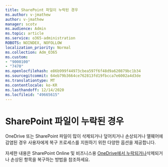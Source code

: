 ```yaml
---
title: SharePoint 파일이 누락된 경우
ms.author: v-jmathew
author: v-jmathew
manager: scotv
ms.audience: Admin
ms.topic: article
ms.service: o365-administration
ROBOTS: NOINDEX, NOFOLLOW
localization_priority: Normal
ms.collection: Adm_O365
ms.custom:
- "9000100"
- "7470"
ms.openlocfilehash: e86b999f44973cbea597f6f48d9a620879bc1b34
ms.sourcegitcommit: 64eb79b3664ce762813fd19fbcca7e6002a4d3de
ms.translationtype: MT
ms.contentlocale: ko-KR
ms.lasthandoff: 12/14/2020
ms.locfileid: "49665615"
---
```

# <a name="sharepoint-files-are-missing"></a>SharePoint 파일이 누락된 경우

OneDrive 또는 SharePoint 파일이 많이 삭제되거나 덮어치거나 손상되거나 맬웨어에 감염된 경우 사용자에게 복구 프로세스를 지원하기 위한 다양한 옵션을 제공합니다.

자세한 내용은 SharePoint Online 및 비즈니스용 [OneDrive에서 누락되거나](https://go.microsoft.com/fwlink/?linkid=2110774)삭제되거나 손상된 항목을 복구하는 방법을 참조하세요.
